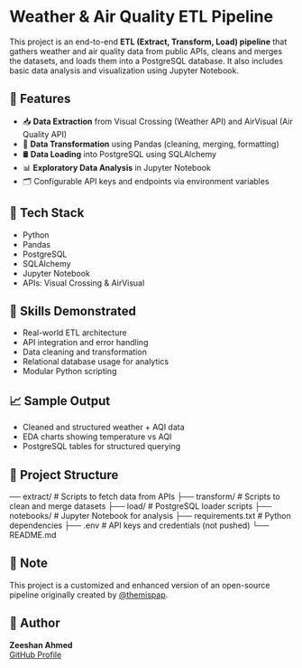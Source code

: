 # Weather & Air Quality ETL Pipeline

This project is an end-to-end **ETL (Extract, Transform, Load) pipeline** that gathers weather and air quality data from public APIs, cleans and merges the datasets, and loads them into a PostgreSQL database. It also includes basic data analysis and visualization using Jupyter Notebook.

## 🚀 Features

- 📥 **Data Extraction** from Visual Crossing (Weather API) and AirVisual (Air Quality API)
- 🧹 **Data Transformation** using Pandas (cleaning, merging, formatting)
- 🛢️ **Data Loading** into PostgreSQL using SQLAlchemy
- 📊 **Exploratory Data Analysis** in Jupyter Notebook
- 🗂️ Configurable API keys and endpoints via environment variables

## 🔧 Tech Stack

- Python
- Pandas
- PostgreSQL
- SQLAlchemy
- Jupyter Notebook
- APIs: Visual Crossing & AirVisual

## 🧠 Skills Demonstrated

- Real-world ETL architecture
- API integration and error handling
- Data cleaning and transformation
- Relational database usage for analytics
- Modular Python scripting

## 📈 Sample Output

- Cleaned and structured weather + AQI data
- EDA charts showing temperature vs AQI
- PostgreSQL tables for structured querying

## 📁 Project Structure

── extract/ # Scripts to fetch data from APIs
├── transform/ # Scripts to clean and merge datasets
├── load/ # PostgreSQL loader scripts
├── notebooks/ # Jupyter Notebook for analysis
├── requirements.txt # Python dependencies
├── .env # API keys and credentials (not pushed)
└── README.md

## 📌 Note

This project is a customized and enhanced version of an open-source pipeline originally created by [@themispap](https://github.com/themispap).

## 👤 Author

**Zeeshan Ahmed**  
[GitHub Profile](https://github.com/zeeshan8604)
